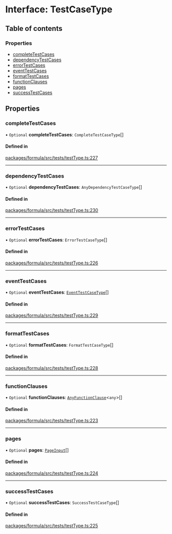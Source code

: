 # Interface: TestCaseType

## Table of contents

### Properties

- [completeTestCases](TestCaseType.md#completetestcases)
- [dependencyTestCases](TestCaseType.md#dependencytestcases)
- [errorTestCases](TestCaseType.md#errortestcases)
- [eventTestCases](TestCaseType.md#eventtestcases)
- [formatTestCases](TestCaseType.md#formattestcases)
- [functionClauses](TestCaseType.md#functionclauses)
- [pages](TestCaseType.md#pages)
- [successTestCases](TestCaseType.md#successtestcases)

## Properties

### <a id="completetestcases" name="completetestcases"></a> completeTestCases

• `Optional` **completeTestCases**: `CompleteTestCaseType`[]

#### Defined in

[packages/formula/src/tests/testType.ts:227](https://github.com/mashcard/mashcard/blob/main/packages/formula/src/tests/testType.ts#L227)

---

### <a id="dependencytestcases" name="dependencytestcases"></a> dependencyTestCases

• `Optional` **dependencyTestCases**: `AnyDependencyTestCaseType`[]

#### Defined in

[packages/formula/src/tests/testType.ts:230](https://github.com/mashcard/mashcard/blob/main/packages/formula/src/tests/testType.ts#L230)

---

### <a id="errortestcases" name="errortestcases"></a> errorTestCases

• `Optional` **errorTestCases**: `ErrorTestCaseType`[]

#### Defined in

[packages/formula/src/tests/testType.ts:226](https://github.com/mashcard/mashcard/blob/main/packages/formula/src/tests/testType.ts#L226)

---

### <a id="eventtestcases" name="eventtestcases"></a> eventTestCases

• `Optional` **eventTestCases**: [`EventTestCaseType`](EventTestCaseType.md)[]

#### Defined in

[packages/formula/src/tests/testType.ts:229](https://github.com/mashcard/mashcard/blob/main/packages/formula/src/tests/testType.ts#L229)

---

### <a id="formattestcases" name="formattestcases"></a> formatTestCases

• `Optional` **formatTestCases**: `FormatTestCaseType`[]

#### Defined in

[packages/formula/src/tests/testType.ts:228](https://github.com/mashcard/mashcard/blob/main/packages/formula/src/tests/testType.ts#L228)

---

### <a id="functionclauses" name="functionclauses"></a> functionClauses

• `Optional` **functionClauses**: [`AnyFunctionClause`](AnyFunctionClause.md)<`any`\>[]

#### Defined in

[packages/formula/src/tests/testType.ts:223](https://github.com/mashcard/mashcard/blob/main/packages/formula/src/tests/testType.ts#L223)

---

### <a id="pages" name="pages"></a> pages

• `Optional` **pages**: [`PageInput`](PageInput.md)[]

#### Defined in

[packages/formula/src/tests/testType.ts:224](https://github.com/mashcard/mashcard/blob/main/packages/formula/src/tests/testType.ts#L224)

---

### <a id="successtestcases" name="successtestcases"></a> successTestCases

• `Optional` **successTestCases**: `SuccessTestCaseType`[]

#### Defined in

[packages/formula/src/tests/testType.ts:225](https://github.com/mashcard/mashcard/blob/main/packages/formula/src/tests/testType.ts#L225)

